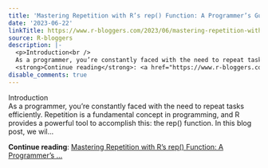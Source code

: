 ```yaml
---
title: 'Mastering Repetition with R’s rep() Function: A Programmer’s Guide'
date: '2023-06-22'
linkTitle: https://www.r-bloggers.com/2023/06/mastering-repetition-with-rs-rep-function-a-programmers-guide/
source: R-bloggers
description: |-
  <p>Introduction<br />
  As a programmer, you’re constantly faced with the need to repeat tasks efficiently. Repetition is a fundamental concept in programming, and R provides a powerful tool to accomplish this: the rep() function. In this blog post, we wil...</p>
  <strong>Continue reading</strong>: <a href="https://www.r-bloggers.com/2023/06/mastering-repetition-with-rs-rep-function-a-programmers-guide/">Mastering Repetition with R’s rep() Function: A Programmer’s ...
disable_comments: true
---
```

<p>Introduction<br />
As a programmer, you’re constantly faced with the need to repeat tasks efficiently. Repetition is a fundamental concept in programming, and R provides a powerful tool to accomplish this: the rep() function. In this blog post, we wil...</p>
<strong>Continue reading</strong>: <a href="https://www.r-bloggers.com/2023/06/mastering-repetition-with-rs-rep-function-a-programmers-guide/">Mastering Repetition with R’s rep() Function: A Programmer’s ...